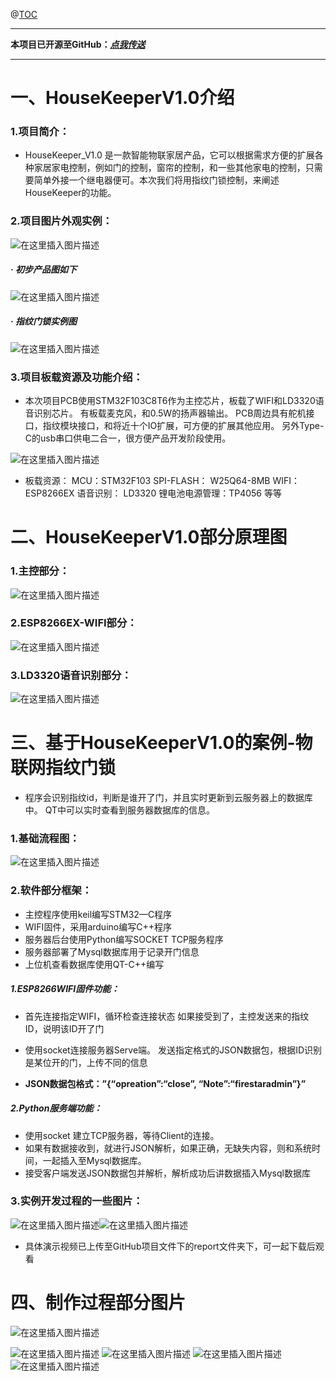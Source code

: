 @[TOC](导航)

---
**本项目已开源至GitHub：*[点我传送](https://github.com/firestaradmin/HouseKeeperV1)***

---
# 一、HouseKeeperV1.0介绍
### 1.项目简介：

 - HouseKeeper_V1.0  是一款智能物联家居产品，它可以根据需求方便的扩展各种家居家电控制，例如门的控制，窗帘的控制，和一些其他家电的控制，只需要简单外接一个继电器便可。本次我们将用指纹门锁控制，来阐述HouseKeeper的功能。
### 2.项目图片外观实例：
![在这里插入图片描述](./HouseKeeper_V1/20200625111921519.png)
##### · 初步产品图如下
![在这里插入图片描述](./HouseKeeper_V1/20200624210547431.png)
##### · 指纹门锁实例图
![在这里插入图片描述](./HouseKeeper_V1/20200624210606104.png)
### 3.项目板载资源及功能介绍：
 - 本次项目PCB使用STM32F103C8T6作为主控芯片，板载了WIFI和LD3320语音识别芯片。 有板载麦克风，和0.5W的扬声器输出。
   PCB周边具有舵机接口，指纹模块接口，和将近十个IO扩展，可方便的扩展其他应用。
   另外Type-C的usb串口供电二合一，很方便产品开发阶段使用。

![在这里插入图片描述](./HouseKeeper_V1/20200625111241892.png)

 - 板载资源：
MCU：STM32F103
SPI-FLASH：	W25Q64-8MB
WIFI：ESP8266EX
语音识别： LD3320
锂电池电源管理：TP4056
等等

# 二、HouseKeeperV1.0部分原理图
### 1.主控部分：
![在这里插入图片描述](./HouseKeeper_V1/20200625111711390.png)
### 2.ESP8266EX-WIFI部分：
![在这里插入图片描述](./HouseKeeper_V1/20200625111721341.png)
### 3.LD3320语音识别部分：
![在这里插入图片描述](./HouseKeeper_V1/20200625111749710.png)
# 三、基于HouseKeeperV1.0的案例-物联网指纹门锁

 - 程序会识别指纹id，判断是谁开了门，并且实时更新到云服务器上的数据库中。 QT中可以实时查看到服务器数据库的信息。


### 1.基础流程图：
![在这里插入图片描述](./HouseKeeper_V1/20200625112031756.png)
### 2.软件部分框架：
 - 主控程序使用keil编写STM32—C程序
 - WIFI固件，采用arduino编写C++程序
 - 服务器后台使用Python编写SOCKET TCP服务程序
 - 服务器部署了Mysql数据库用于记录开门信息
 - 上位机查看数据库使用QT-C++编写
##### 1.ESP8266WIFI固件功能：
 - 首先连接指定WIFI，循环检查连接状态 如果接受到了，主控发送来的指纹ID，说明该ID开了门 
 - 使用socket连接服务器Serve端。 发送指定格式的JSON数据包，根据ID识别是某位开的门，上传不同的信息

 - **JSON数据包格式：”{“opreation”:“close”, “Note”:“firestaradmin”}”**
##### 2.Python服务端功能：

 - 使用socket 建立TCP服务器，等待Client的连接。
 - 如果有数据接收到，就进行JSON解析，如果正确，无缺失内容，则和系统时间，一起插入至Mysql数据库。
 - 接受客户端发送JSON数据包并解析，解析成功后讲数据插入Mysql数据库

### 3.实例开发过程的一些图片：
![在这里插入图片描述](./HouseKeeper_V1/20200625112757239.png)![在这里插入图片描述](./HouseKeeper_V1/20200625112809446.png)

 - 具体演示视频已上传至GitHub项目文件下的report文件夹下，可一起下载后观看

# 四、制作过程部分图片
![在这里插入图片描述](./HouseKeeper_V1/20200625113107640.JPG)

![在这里插入图片描述](./HouseKeeper_V1/20200625113147203.JPG)
![在这里插入图片描述](./HouseKeeper_V1/20200625113130479.JPG)
![在这里插入图片描述](./HouseKeeper_V1/20200625113227224.png)
![在这里插入图片描述](./HouseKeeper_V1/20200625113258221.png)